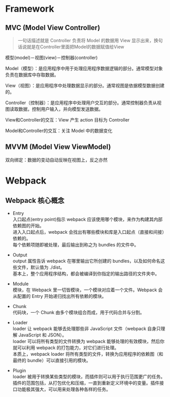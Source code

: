 # Framework
## MVC (Model View Controller)
> 一句话描述就是 Controller 负责将 Model 的数据用 View 显示出来，换句话说就是在Controller里面把Model的数据赋值给View

模型(model)－视图(view)－控制器(controller)

Model（模型）：是应用程序中用于处理应用程序数据逻辑的部分。通常模型对象负责在数据库中存取数据。

View（视图）：是应用程序中处理数据显示的部分。通常视图是依据模型数据创建的。

Controller（控制器）：是应用程序中处理用户交互的部分。通常控制器负责从视图读取数据，控制用户输入，并向模型发送数据。

View和Controller的交互：View 产生 action 目标为 Controller

Model和Controller的交互：关注 Model 中的数据变化

## MVVM (Model View ViewModel)
双向绑定：数据的变动自动反映在视图上，反之亦然


# Webpack
## Webpack 核心概念
- Entry <br>
  入口起点(entry point)指示 webpack 应该使用哪个模块，来作为构建其内部依赖图的开始。<br>
  进入入口起点后，webpack 会找出有哪些模块和库是入口起点（直接和间接）依赖的。<br>
  每个依赖项随即被处理，最后输出到称之为 bundles 的文件中。<br>

- Output <br>
  output 属性告诉 webpack 在哪里输出它所创建的 bundles，以及如何命名这些文件，默认值为 ./dist。<br>
  基本上，整个应用程序结构，都会被编译到你指定的输出路径的文件夹中。<br>

- Module <br>
  模块，在 Webpack 里一切皆模块，一个模块对应着一个文件。Webpack 会从配置的 Entry 开始递归找出所有依赖的模块。<br>

- Chunk <br>
  代码块，一个 Chunk 由多个模块组合而成，用于代码合并与分割。<br>

- Loader <br>
  loader 让 webpack 能够去处理那些非 JavaScript 文件（webpack 自身只理解 JavaScript 和 JSON）。<br>
  loader 可以将所有类型的文件转换为 webpack 能够处理的有效模块，然后你就可以利用 webpack 的打包能力，对它们进行处理。<br>
  本质上，webpack loader 将所有类型的文件，转换为应用程序的依赖图（和最终的 bundle）可以直接引用的模块。<br>

- Plugin <br>
  loader 被用于转换某些类型的模块，而插件则可以用于执行范围更广的任务。<br>
  插件的范围包括，从打包优化和压缩，一直到重新定义环境中的变量。插件接口功能极其强大，可以用来处理各种各样的任务。<br>

